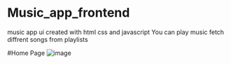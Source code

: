 # Music_app_frontend
music app ui created with html css and javascript
You can play music fetch diffrent songs from playlists

#Home Page
![image](https://github.com/user-attachments/assets/501c772a-3d2f-4c2b-b280-341807bcadc1)

